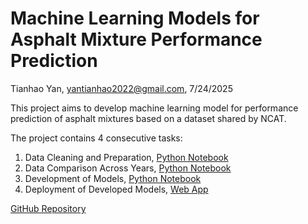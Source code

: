 # Machine Learning Models for Asphalt Mixture Performance Prediction

Tianhao Yan, yantianhao2022@gmail.com, 7/24/2025

This project aims to develop machine learning model for performance prediction of asphalt mixtures based on a dataset shared by NCAT. 

The project contains 4 consecutive tasks:

1. Data Cleaning and Preparation, [Python Notebook](https://github.com/Yan00004/ml_mix_performance/blob/main/mix_performance_prediction_Q1.ipynb)
2. Data Comparison Across Years, [Python Notebook](https://github.com/Yan00004/ml_mix_performance/blob/main/mix_performance_prediction_Q2.ipynb)
3. Development of Models, [Python Notebook](https://github.com/Yan00004/ml_mix_performance/blob/main/mix_performance_prediction_Q3.ipynb)
4. Deployment of Developed Models, [Web App](www.tianhao-yan/app_bmd/)

[GitHub Repository](https://github.com/Yan00004/ml_mix_performance/)
